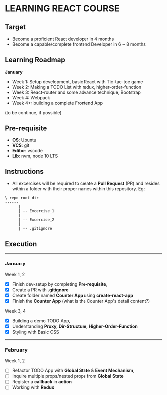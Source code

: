 # LEARNING REACT COURSE


## Target
- Become a proficient React developer in 4 months
- Become a capable/complete frontend Developer in 6 ~ 8 months


## Learning Roadmap

**January**

 + Week 1: Setup development, basic React with Tic-tac-toe game
 + Week 2: Making a TODO List with redux, higher-order-function
 + Week 3: React-router and some advance technique, Bootstrap
 + Week 4: Webpack
 + Week 4+: building a complete Frontend App

(to be continue, if possible)

## Pre-requisite
- **OS**: Ubuntu
- **VCS**: git
- **Editor**: vscode
- **Lib**: nvm, node 10 LTS

## Instructions
- All excercises will be required to create a **Pull Request** (PR) and resides within a folder with their proper names within this repository. Eg:
```
\ repo root dir
------
      |
      | -- Excercise_1
      |
      | -- Excercise_2
      |
      | -- .gitignore
```

## Execution

---
### January

Week 1, 2

- [X] Finish dev-setup by completing **Pre-requisite**,
- [X] Create a PR with **.gitignore**
- [X] Create folder named **Counter App** using **create-react-app**
- [X] Finish the **Counter App** (what is the Counter App's detail content?)

Week 3, 4

- [X] Building a demo TODO App,
- [X] Understanding **Proxy, Dir-Structure, Higher-Order-Function**
- [X] Styling with Basic CSS

---
### February

Week 1, 2

- [ ] Refactor TODO App with **Global State** & **Event Mechanism**,
- [ ] Inquire multiple props/nested props from **Global State**
- [ ] Register a **callback** in **action**
- [ ] Working with **Redux**
